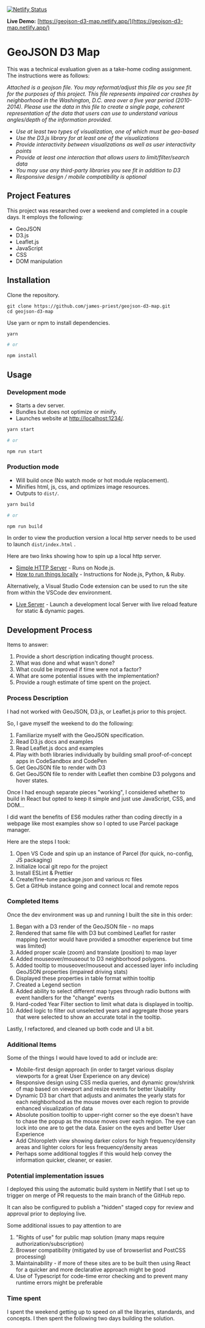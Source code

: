 [![Netlify Status](https://api.netlify.com/api/v1/badges/22a11bde-3fd9-43c3-86df-d1eaf6b03d99/deploy-status)](https://app.netlify.com/sites/geojson-d3-map/deploys)

**Live Demo:** [https://geojson-d3-map.netlify.app/](https://geojson-d3-map.netlify.app/)

# GeoJSON D3 Map

This was a technical evaluation given as a take-home coding assignment. The instructions were as follows:

*Attached is a geojson file. You may reformat/adjust this file as you see fit for the purposes of this project. This file represents impaired car crashes by neighborhood in the Washington, D.C. area over a five year period (2010-2014). Please use the data in this file to create a single page, coherent representation of the data that users can use to understand various angles/depth of the information provided.*

- *Use at least two types of visualization, one of which must be geo-based*
- *Use the D3.js library for at least one of the visualizations*
- *Provide interactivity between visualizations as well as user interactivity points*
- *Provide at least one interaction that allows users to limit/filter/search data*
- *You may use any third-party libraries you see fit in addition to D3*
- *Responsive design / mobile compatibility is optional*

## Project Features

This project was researched over a weekend and completed in a couple days. It employs the following:

- GeoJSON
- D3.js
- Leaflet.js
- JavaScript
- CSS
- DOM manipulation

## Installation

Clone the repository.

```bs
git clone https://github.com/james-priest/geojson-d3-map.git
cd geojson-d3-map
```

Use yarn or npm to install dependencies.

```sh
yarn

# or

npm install
```

## Usage

### Development mode

- Starts a dev server.
- Bundles but does not optimize or minify.
- Launches website at [http://localhost:1234/](http://localhost:1234/).

```sh
yarn start

# or

npm run start
```

### Production mode

- Will build once (No watch mode or hot module replacement).
- Minifies html, js, css, and optimizes image resources.
- Outputs to `dist/`.

```sh
yarn build

# or

npm run build
```

In order to view the production version a local http server needs to be used to launch `dist/index.html` .

Here are two links showing how to spin up a local http server.

- [Simple HTTP Server](http://jasonwatmore.com/post/2016/06/22/nodejs-setup-simple-http-server-local-web-server) - Runs on Node.js.
- [How to run things locally](https://threejs.org/docs/#manual/en/introduction/How-to-run-things-locally) - Instructions for Node.js, Python, & Ruby.

Alternatively, a Visual Studio Code extension can be used to run the site from within the VSCode dev environment.

- [Live Server](https://marketplace.visualstudio.com/items?itemName=ritwickdey.LiveServer) - Launch a development local Server with live reload feature for static & dynamic pages.

## Development Process

Items to answer:

1. Provide a short description indicating thought process.
2. What was done and what wasn't done?
3. What could be improved if time were not a factor?
4. What are some potential issues with the implementation?
5. Provide a rough estimate of time spent on the project.

### Process Description

I had not worked with GeoJSON, D3.js, or Leaflet.js prior to this project.

So, I gave myself the weekend to do the following:

1. Familiarize myself with the GeoJSON specification.
2. Read D3.js docs and examples
3. Read Leaflet.js docs and examples
4. Play with both libraries individually by building small proof-of-concept apps in CodeSandbox and CodePen
5. Get GeoJSON file to render with D3
6. Get GeoJSON file to render with Leaflet then combine D3 polygons and hover states.

Once I had enough separate pieces "working", I considered whether to build in React but opted to keep it simple and just use JavaScript, CSS, and DOM...

I did want the benefits of ES6 modules rather than coding directly in a webpage like most examples show so I opted to use Parcel package manager.

Here are the steps I took:

1. Open VS Code and spin up an instance of Parcel (for quick, no-config, JS packaging)
2. Initialize local git repo for the project
3. Install ESLint & Prettier
4. Create/fine-tune package.json and various rc files
5. Get a GitHub instance going and connect local and remote repos

### Completed Items

Once the dev environment was up and running I built the site in this order:

1. Began with a D3 render of the GeoJSON file - no maps
2. Rendered that same file with D3 but combined Leaflet for raster mapping (vector would have provided a smoother experience but time was limited)
3. Added proper scale (zoom) and translate (position) to map layer
4. Added mouseover/mouseout to D3 neighborhood polygons.
5. Added tooltip to mouseover/mouseout and accessed layer info including GeoJSON properties (impaired driving stats)
6. Displayed these properties in table format within tooltip
7. Created a Legend section
8. Added ability to select different map types through radio buttons with event handlers for the "change" events
9. Hard-coded Year Filter section to limit what data is displayed in tooltip.
10. Added logic to filter out unselected years and aggregate those years that were selected to show an accurate total in the tooltip.

Lastly, I refactored,  and cleaned up both code and UI a bit.

### Additional Items

Some of the things I would have loved to add or include are:

- Mobile-first design approach (in order to target various display viewports for a great User Experience on any device)
- Responsive design using CSS media queries, and dynamic grow/shrink of map based on viewport and resize events for better Usability
- Dynamic D3 bar chart that adjusts and animates the yearly stats for each neighborhood as the mouse moves over each region to provide enhanced visualization of data
- Absolute position tooltip to upper-right corner so the eye doesn't have to chase the popup as the mouse moves over each region. The eye can lock into one are to get the data. Easier on the eyes and better User Experience
- Add Chloropleth view showing darker colors for high frequency/density areas and lighter colors for less frequency/density areas  
- Perhaps some additional toggles if this would help convey the information quicker, cleaner, or easier.

### Potential implementation issues

I deployed this using the automatic build system in Netlify that I set up to trigger on merge of PR requests to the main branch of the GitHub repo.

It can also be configured to publish a "hidden" staged copy for review and approval prior to deploying live.

Some additional issues to pay attention to are

1. "Rights of use" for public map solution (many maps require authorization/subscription)
2. Browser compatibility (mitigated by use of browserlist and PostCSS processing)
3. Maintainability - if more of these sites are to be built then using React for a quicker and more declarative approach might be good
4. Use of Typescript for code-time error checking and to prevent many runtime errors might be preferable

### Time spent

I spent the weekend getting up to speed on all the libraries, standards, and concepts. I then spent the following two days building the solution.
